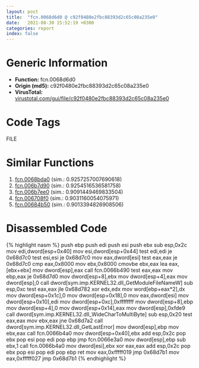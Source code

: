 ```yaml
---
layout: post
title:  "fcn.0068d6d0 @ c92f0480e2fbc88393d2c65c08a235e0"
date:   2021-08-30 15:52:19 +0300
categories: report
index: false
---
```


# Generic Information
- **Function:** fcn.0068d6d0
- **Origin (md5):** c92f0480e2fbc88393d2c65c08a235e0
- **VirusTotal:** [virustotal.com/gui/file/c92f0480e2fbc88393d2c65c08a235e0][virustotal_ref]

# Code Tags
<span class="tag" id="FILE">FILE</span>


# Similar Functions

1. [fcn.0068bda0][similar_1_ref] (sim.: 0.9257257007690618)
2. [fcn.006b7d90][similar_2_ref] (sim.: 0.9254516536581758)
3. [fcn.006b7ee0][similar_3_ref] (sim.: 0.9091449469833504)
4. [fcn.006708f0][similar_4_ref] (sim.: 0.9031160054075971)
5. [fcn.00684b50][similar_5_ref] (sim.: 0.9013394826908506)


# Disassembled Code

{% highlight nasm %}
push ebp
push edi
push esi
push ebx
sub esp,0x2c
mov edi,dword[esp+0x40]
mov esi,dword[esp+0x44]
test edi,edi
je 0x68d7c0
test esi,esi
je 0x68d7c0
mov eax,dword[esi]
test eax,eax
je 0x68d7c0
cmp eax,0x8000
mov ebx,0x8000
cmovbe ebx,eax
lea eax,[ebx+ebx]
mov dword[esp],eax
call fcn.0066b490
test eax,eax
mov ebp,eax
je 0x68d7d0
mov dword[esp+8],ebx
mov dword[esp+4],eax
mov dword[esp],0
call dword[sym.imp.KERNEL32.dll_GetModuleFileNameW]
sub esp,0xc
test eax,eax
jle 0x68d782
xor edx,edx
mov word[ebp+eax*2],dx
mov dword[esp+0x1c],0
mov dword[esp+0x18],0
mov eax,dword[esi]
mov dword[esp+0x10],edi
mov dword[esp+0xc],0xffffffff
mov dword[esp+8],ebp
mov dword[esp+4],0
mov dword[esp+0x14],eax
mov dword[esp],0xfde9
call dword[sym.imp.KERNEL32.dll_WideCharToMultiByte]
sub esp,0x20
test eax,eax
mov ebx,eax
jne 0x68d7a2
call dword[sym.imp.KERNEL32.dll_GetLastError]
mov dword[esp],ebp
mov ebx,eax
call fcn.0066b4a0
mov dword[esp+0x40],ebx
add esp,0x2c
pop ebx
pop esi
pop edi
pop ebp
jmp fcn.0066e3a0
mov dword[esp],ebp
sub ebx,1
call fcn.0066b4a0
mov dword[esi],ebx
xor eax,eax
add esp,0x2c
pop ebx
pop esi
pop edi
pop ebp
ret
mov eax,0xfffff019
jmp 0x68d7b1
mov eax,0xfffff027
jmp 0x68d7b1
{% endhighlight %}


[similar_1_ref]: /report/fcn.0068bda0@c92f0480e2fbc88393d2c65c08a235e0
[similar_2_ref]: /report/fcn.006b7d90@c92f0480e2fbc88393d2c65c08a235e0
[similar_3_ref]: /report/fcn.006b7ee0@c92f0480e2fbc88393d2c65c08a235e0
[similar_4_ref]: /report/fcn.006708f0@c92f0480e2fbc88393d2c65c08a235e0
[similar_5_ref]: /report/fcn.00684b50@c92f0480e2fbc88393d2c65c08a235e0
[virustotal_ref]: https://www.virustotal.com/gui/file/c92f0480e2fbc88393d2c65c08a235e0